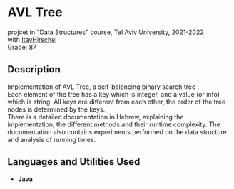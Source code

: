 <h1>AVL Tree</h1>

projcet in "Data Structures" course, Tel Aviv University, 2021-2022
<br />
with [ItayHirschel](https://github.com/ItayHirschel) <br />
Grade: 87
<br />

<h2>Description</h2>
Implementation of AVL Tree, a self-balancing binary search tree . <br />
Each element of the tree has a key which is integer, and a value (or info) which is string. All keys are different from each other, the order of the tree nodes is determined by the keys.  <br />
There is a detailed documentation in Hebrew, explaining the implementation, the different methods and their runtime complexity. The documentation also contains experiments performed on the data structure and analysis of running times.
<br />


<h2>Languages and Utilities Used</h2>

- <b>Java</b> 



<!--
 ```diff
- text in red
+ text in green
! text in orange
# text in gray
@@ text in purple (and bold)@@
```
--!>
